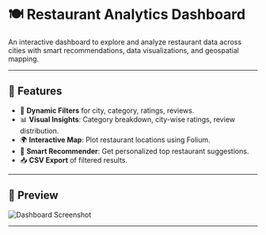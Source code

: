 # 🍽️ Restaurant Analytics Dashboard

An interactive dashboard to explore and analyze restaurant data across cities with smart recommendations, data visualizations, and geospatial mapping.

---

## 🚀 Features

- 🎯 **Dynamic Filters** for city, category, ratings, reviews.
- 📊 **Visual Insights**: Category breakdown, city-wise ratings, review distribution.
- 🌍 **Interactive Map**: Plot restaurant locations using Folium.
- 🤖 **Smart Recommender**: Get personalized top restaurant suggestions.
- 📥 **CSV Export** of filtered results.

---

## 📸 Preview

![Dashboard Screenshot](preview.png)

---


